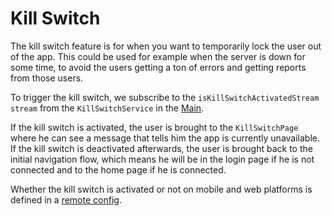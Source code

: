 # Kill Switch

The kill switch feature is for when you want to temporarily lock the user out of the app. 
This could be used for example when the server is down for some time, to avoid the users getting a ton of errors and getting reports from those users.

To trigger the kill switch, we subscribe to the `isKillSwitchActivatedStream` `stream` from the `KillSwitchService` in the [Main](../src/app/lib/main.dart).

If the kill switch is activated, the user is brought to the `KillSwitchPage` where he can see a message that tells him the app is currently unavailable.
If the kill switch is deactivated afterwards, the user is brought back to the initial navigation flow, which means he will be in the login page if he is not connected and to the home page if he is connected. 

Whether the kill switch is activated or not on mobile and web platforms is defined in a [remote config](FirebaseRemoteConfig.md).
